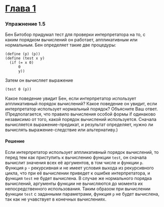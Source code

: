# [Глава 1](../index.md#Глава-1-Построение-абстракций-с-помощью-процедур)

### Упражнение 1.5
Бен Битобор придумал тест для проверки интерпретатора на то, с каким порядком вычислений он работает, аппликативным или нормальным. Бен определяет такие две процедуры:

```racket
(define (p) (p))
(define (test x y)
  (if (= x 0)
      0
      y))
```

Затем он вычисляет выражение
```racket
(test 0 (p))
```

Какое поведение увидит Бен, если интерпретатор использует аппликативный порядок вычислений? Какое поведение он увидит, если интерпретатор использует нормальный порядок? Объясните Ваш ответ. (Предполагается, что правило вычисления особой формы if одинаково независимо от того, какой порядок вычислений используется. Сначала вычисляется выражение-предикат, и результат определяет, нужно ли вычислять выражение-следствие или альтернативу.)

#### Решение
Если интерпретатор использует аппликативный порядок вычислений, то перед тем как приступить к вычислению функции `test`, он сначала вычислит значения всех её аргументов, в том числе и функции `p`. Функция `p` - рекурсивная и не имеет условия выхода из рекурсивного цикла, что при её вычислении приведет к ошибке интерпретатора, и функция `test` не будет вычислена. В случае же нормального порядка вычислений, аргументы функции не вычисляются до момента их непосредственного использования. Таким образом при вычислении функции `test` с заданными параметрами, функция `p` не будет вычислена, так как не учавствует в конечных вычислениях.
